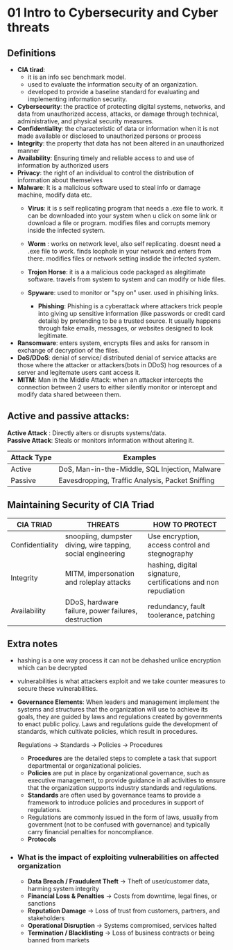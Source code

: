 # 01 Intro to Cybersecurity and Cyber threats

## Definitions
- **CIA tirad**: 
    - it is an info sec benchmark model.
    - used to evaluate the information secuity of an organization. 
    - developed to provide a baseline standard for evaluating and implementing information security.
- **Cybersecurity**: the practice of protecting digital systems, networks, and data from unauthorized access, attacks, or damage through technical, administrative, and physical security measures.
- **Confidentiality**: the characteristic of data or information when it is not made available or disclosed to unauthorized persons or process
- **Integrity**: the property that data has not been altered in an unauthorized manner
- **Availability**: Ensuring timely and reliable access to and use of information by authorized users
- **Privacy**: the right of an individual to control the distribution of information about themselves 
- **Malware**: It is a malicious software used to steal info or damage machine, modify data etc.
    - **Virus**: it is s self replicating program that needs a .exe file to work. it can be downloaded into your system when u click on some link or download a file or program. modifies files and corrupts memory inside the infected system.
    - **Worm** : works on network level, also self replicating. doesnt need a .exe file to work. finds loophole in your network and enters from there. modifies files or network setting insdide the infected system. 
    - **Trojon Horse**: it is a a malicious code packaged as alegitimate software. travels from system to system and can modify or hide files.
    - **Spyware**: used to monitor or "spy on" user. used in phisihing links. 

        - **Phishing**: Phishing is a cyberattack where attackers trick people into giving up sensitive information (like passwords or credit card details) by pretending to be a trusted source. It usually happens through fake emails, messages, or websites designed to look legitimate. 
- **Ransomware**: enters system, encrypts files and asks for ransom in exchange of decryption of the files.
- **DoS/DDoS**: denial of service/ distributed denial of service attacks are those where the attacker or attackers(bots in DDoS) hog resources of a server and legitemate users cant access it.
- **MITM**: Man in the Middle Attack: when an  attacker intercepts the connection between 2 users to either silently monitor or intercept and modify data shared betweeen them. 

## Active and passive attacks: 
**Active Attack** : Directly alters or disrupts systems/data.  
**Passive Attack**: Steals or monitors information without altering it.  

| Attack Type    | Examples                           |
|----------------|------------------------------------|
| Active         | DoS, Man-in-the-Middle, SQL Injection, Malware |
| Passive        | Eavesdropping, Traffic Analysis, Packet Sniffing |

## Maintaining Security of CIA Triad
| CIA TRIAD      | THREATS                | HOW TO  PROTECT |
|----------------|------------------------|-----------------|
| Confidentiality| snoopiing, dumpster diving, wire tapping, social engineering | Use encryption, access control and stegnography|
|Integrity| MITM, impersonation and roleplay attacks| hashing, digital signature, certifications and non repudiation|
|Availability| DDoS, hardware failure, power failures, destruction| redundancy, fault toolerance, patching|

## Extra notes
- hashing is a one way process it can not be dehashed unlice encryption which can be decrypted
- vulnerabilities is what attackers exploit and we take counter measures to secure these vulnerabilities.
- **Governance Elements**: When leaders and management implement the systems and structures that the organization will use to achieve its goals, they are guided by laws and regulations created by governments to enact public policy. Laws and regulations guide the development of standards, which cultivate policies, which result in procedures.
    
    Regulations -> Standards -> Policies -> Procedures

    - **Procedures** are the detailed steps to complete a task that support departmental or organizational policies.
    - **Policies** are put in place by organizational governance, such as executive management, to provide guidance in all activities to ensure that the organization supports industry standards and regulations.
    - **Standards** are often used by governance teams to provide a framework to introduce policies and procedures in support of regulations.
    - Regulations are commonly issued in the form of laws, usually from government (not to be confused with governance) and typically carry financial penalties for noncompliance.
    - **Protocols** 
- ### What is the impact of exploiting vulnerabilities on affected organization
    - **Data Breach / Fraudulent Theft** → Theft of user/customer data, harming system integrity  
    - **Financial Loss & Penalties** → Costs from downtime, legal fines, or sanctions  
    - **Reputation Damage** → Loss of trust from customers, partners, and stakeholders  
    - **Operational Disruption** → Systems compromised, services halted  
    - **Termination / Blacklisting** → Loss of business contracts or being banned from markets  

    
